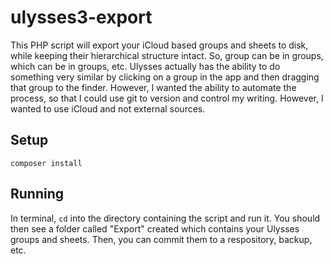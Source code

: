 ulysses3-export
===============

This PHP script will export your iCloud based groups and sheets to disk, while keeping their hierarchical structure intact. So, group can be in groups, which can be in groups, etc. Ulysses actually has the ability to do something very similar by clicking on a group in the app and then dragging that group to the finder. However, I wanted the ability to automate the process, so that I could use git to version and control my writing. However, I wanted to use iCloud and not external sources. 

## Setup

<code>composer install</code>

## Running

In terminal, <code>cd</code> into the directory containing the script and run it. You should then see a folder called "Export" created which contains your Ulysses groups and sheets. Then, you can commit them to a respository, backup, etc.

